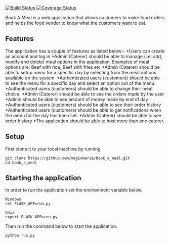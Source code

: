 [![Build Status](https://travis-ci.org/magicmarie/book_a_meal.svg?branch=flaskAPI)](https://travis-ci.org/magicmarie/book_a_meal/)
[![Coverage Status](https://coveralls.io/repos/github/magicmarie/book_a_meal/badge.svg?branch=flaskAPI)](https://coveralls.io/github/magicmarie/book_a_meal?branch=flaskAPI)


Book A Meal  is a web application  that allows customers to make food orders and
helps the food vendor to know what the customers want to eat.
## Features
The application has a couple of features as listed below:-
 *Users can create an account and log in
 *Admin (Caterer) should be able to manage (i.e: add, modify and delete) meal options in the application. Examples of meal options are: Beef with rice, Beef with fries etc
 *Admin (Caterer) should be able to setup menu for a specific day by selecting from the meal options available on the system.
 *Authenticated users (customers) should be able to see the menu for a specific day and select an option out of the menu.
 *Authenticated users (customers) should be able to change their meal choice.
 *Admin (Caterer) should be able to see the orders made by the user
 *Admin should be able to see amount of money made by end of day
 *Authenticated users (customers) should be able to see their order history
 *Authenticated users (customers) should be able to get notifications when the menu for the day has been set.
 *Admin (Caterer) should be able to see order history
 *The application should be able to host more than one caterer.


## Setup
First clone it to your local machine by running

```
git clone https://github.com/magicmarie/book_a_meal.git
cd book_a_meal
```
## Starting the application
In order to run the application set the environment
variable below.
```
Windows
set FLASK_APP=run.py

Unix
export FLASK_APP=run.py
```
Then run the command below to start the application.
```
python run.py
```